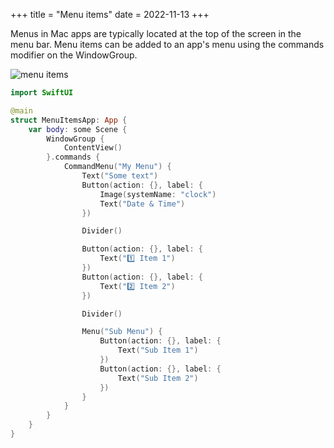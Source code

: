 +++
title = "Menu items"
date = 2022-11-13
+++

Menus in Mac apps are typically located at the top of the screen in the menu bar. Menu items can be added to an app's menu using the commands modifier on the WindowGroup.

<p><img src="/img/menu-items.png" style="max-width:400px;" alt="menu items"></p>

```swift
import SwiftUI

@main
struct MenuItemsApp: App {
    var body: some Scene {
        WindowGroup {
            ContentView()
        }.commands {
            CommandMenu("My Menu") {
                Text("Some text")
                Button(action: {}, label: {
                    Image(systemName: "clock")
                    Text("Date & Time")
                })

                Divider()

                Button(action: {}, label: {
                    Text("1️⃣ Item 1")
                })
                Button(action: {}, label: {
                    Text("2️⃣ Item 2")
                })

                Divider()

                Menu("Sub Menu") {
                    Button(action: {}, label: {
                        Text("Sub Item 1")
                    })
                    Button(action: {}, label: {
                        Text("Sub Item 2")
                    })
                }
            }
        }
    }
}
```
